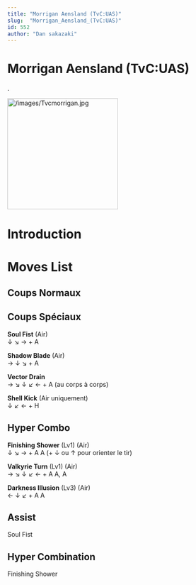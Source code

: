 ```yaml
---
title: "Morrigan Aensland (TvC:UAS)"
slug:  "Morrigan_Aensland_(TvC:UAS)"
id: 552
author: "Dan sakazaki"
---
```


# Morrigan Aensland (TvC:UAS)

.

<img src="/images/Tvcmorrigan.jpg" title="/images/Tvcmorrigan.jpg"
width="250" alt="/images/Tvcmorrigan.jpg" />  

# Introduction

# Moves List

## Coups Normaux

## Coups Spéciaux

**Soul Fist** (Air)  
↓ ↘ → + A

**Shadow Blade** (Air)  
→ ↓ ↘ + A

**Vector Drain**  
→ ↘ ↓ ↙ ← + A (au corps à corps)

**Shell Kick** (Air uniquement)  
↓ ↙ ← + H

## Hyper Combo

**Finishing Shower** (Lv1) (Air)  
↓ ↘ → + A A (+ ↓ ou ↑ pour orienter le tir)

**Valkyrie Turn** (Lv1) (Air)  
→ ↘ ↓ ↙ ← + A A, A

**Darkness Illusion** (Lv3) (Air)  
← ↓ ↙ + A A

## Assist

Soul Fist

## Hyper Combination

Finishing Shower
